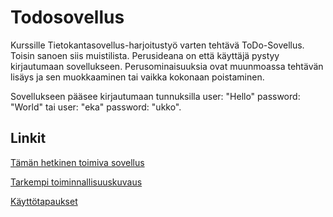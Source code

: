 # Todosovellus

Kurssille Tietokantasovellus-harjoitustyö varten tehtävä ToDo-Sovellus. Toisin sanoen siis muistilista. Perusideana on että käyttäjä pystyy kirjautumaan sovellukseen. Perusominaisuuksia ovat muunmoassa tehtävän lisäys ja sen muokkaaminen tai vaikka kokonaan poistaminen. 

Sovellukseen pääsee kirjautumaan tunnuksilla user: "Hello" password: "World" tai user: "eka" password: "ukko".

## Linkit

[Tämän hetkinen toimiva sovellus](https://tsoha-python-todosovellus.herokuapp.com/)

[Tarkempi toiminnallisuuskuvaus](https://github.com/willmana/todosovellus/blob/master/dokumentointi/Kuvaus.md)

[Käyttötapaukset](https://github.com/willmana/todosovellus/blob/master/dokumentointi/Kayttotapaukset.md)
